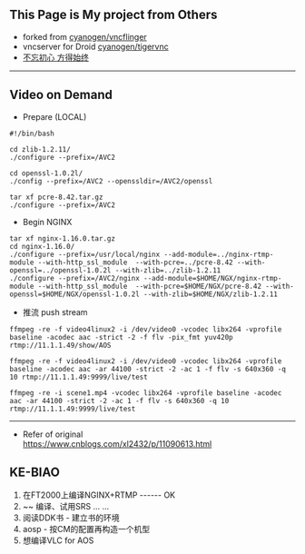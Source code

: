 ## This Page is My project from Others
* forked from [cyanogen/vncflinger](https://github.com/cyanogen/vncflinger)
* vncserver for Droid [cyanogen/tigervnc](https://github.com/cyanogen/tigervnc)
* [不忘初心 方得始终](https://terenceli.github.io/)

---

## Video on Demand
- Prepare (LOCAL)
```
#!/bin/bash

cd zlib-1.2.11/
./configure --prefix=/AVC2

cd openssl-1.0.2l/
./config --prefix=/AVC2 --openssldir=/AVC2/openssl

tar xf pcre-8.42.tar.gz
./configure --prefix=/AVC2
```

- Begin NGINX
```
tar xf nginx-1.16.0.tar.gz
cd nginx-1.16.0/
./configure --prefix=/usr/local/nginx --add-module=../nginx-rtmp-module --with-http_ssl_module  --with-pcre=../pcre-8.42 --with-openssl=../openssl-1.0.2l --with-zlib=../zlib-1.2.11
./configure --prefix=/AVC2/nginx --add-module=$HOME/NGX/nginx-rtmp-module --with-http_ssl_module  --with-pcre=$HOME/NGX/pcre-8.42 --with-openssl=$HOME/NGX/openssl-1.0.2l --with-zlib=$HOME/NGX/zlib-1.2.11
```

- 推流 push stream
```
ffmpeg -re -f video4linux2 -i /dev/video0 -vcodec libx264 -vprofile baseline -acodec aac -strict -2 -f flv -pix_fmt yuv420p rtmp://11.1.1.49/show/AOS

ffmpeg -re -f video4linux2 -i /dev/video0 -vcodec libx264 -vprofile baseline -acodec aac -ar 44100 -strict -2 -ac 1 -f flv -s 640x360 -q 10 rtmp://11.1.1.49:9999/live/test

ffmpeg -re -i scene1.mp4 -vcodec libx264 -vprofile baseline -acodec aac -ar 44100 -strict -2 -ac 1 -f flv -s 640x360 -q 10 rtmp://11.1.1.49:9999/live/test
```
---

- Refer of original  
https://www.cnblogs.com/xl2432/p/11090613.html

## KE-BIAO
1. 在FT2000上编译NGINX+RTMP ------ OK
2. ~~ 编译、试用SRS ... ...
2. 阅读DDK书 - 建立书的环境
3. aosp - 按CM的配置再构造一个机型
4. 想编译VLC for AOS